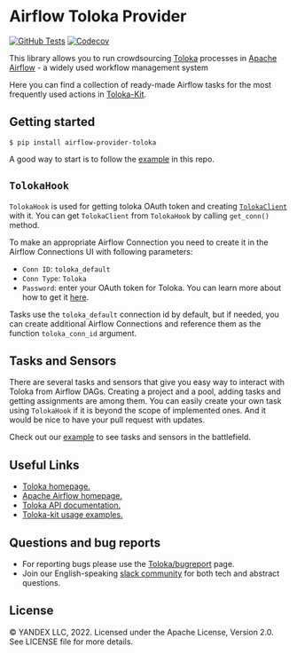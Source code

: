 # Airflow Toloka Provider

[![GitHub Tests](https://github.com/Toloka/airflow-provider-toloka/workflows/Tests/badge.svg?branch=main)](//github.com/Toloka/airflow-provider-toloka/actions?query=workflow:Tests)
[![Codecov][codecov_badge]][codecov_link]

[codecov_badge]: https://codecov.io/gh/Toloka/airflow-provider-toloka/branch/main/graph/badge.svg
[codecov_link]: https://codecov.io/gh/Toloka/airflow-provider-toloka

This library allows you to run crowdsourcing [Toloka](https://toloka.ai/) processes in [Apache Airflow](https://airflow.apache.org/) - a widely used workflow management system

Here you can find a collection of ready-made Airflow tasks for the most frequently used actions in [Toloka-Kit](https://github.com/Toloka/toloka-kit).

Getting started
--------------
```
$ pip install airflow-provider-toloka
```

A good way to start is to follow the [example](https://github.com/Toloka/airflow-provider-toloka/blob/main/toloka_provider/example_dags/text_classification.ipynb) in this repo.

`TolokaHook`
--------------
`TolokaHook` is used for getting toloka OAuth token and creating [`TolokaClient`](https://toloka.ai/en/docs/toloka-kit/reference/toloka.client.TolokaClient) with it. 
You can get `TolokaClient` from `TolokaHook` by calling `get_conn()` method.

To make an appropriate Airflow Connection you need to create it in the Airflow Connections UI with following parameters:

* `Conn ID`: `toloka_default`
* `Conn Type`: `Toloka`
* `Password`: enter your OAuth token for Toloka.
        You can learn more about how to get it [here](https://toloka.ai/docs/api/concepts/access.html#access__token).

Tasks use the `toloka_default` connection id by default, but
if needed, you can create additional Airflow Connections and reference them
as the function `toloka_conn_id` argument.

Tasks and Sensors
--------------
There are several tasks and sensors that give you easy way to interact with Toloka from Airflow DAGs.
Creating a project and a pool, adding tasks and getting assignments are among them.
You can easily create your own task using `TolokaHook` if it is beyond the scope of implemented ones.
And it would be nice to have your pull request with updates.

Check out our [example](https://github.com/Toloka/airflow-provider-toloka/blob/main/toloka_provider/example_dags/text_classification.ipynb) to see tasks and sensors in the battlefield.

Useful Links
--------------
- [Toloka homepage.](https://toloka.ai/)
- [Apache Airflow homepage.](https://airflow.apache.org/)
- [Toloka API documentation.](https://yandex.com/dev/toloka/doc/concepts/about.html?lang=en)
- [Toloka-kit usage examples.](https://github.com/Toloka/toloka-kit/tree/main/examples#toloka-kit-usage-examples)

Questions and bug reports
--------------
* For reporting bugs please use the [Toloka/bugreport](https://github.com/Toloka/airflow-provider-toloka/issues) page.
* Join our English-speaking [slack community](https://toloka.ai/community) for both tech and abstract questions.

License
-------
© YANDEX LLC, 2022. Licensed under the Apache License, Version 2.0. See LICENSE file for more details.
